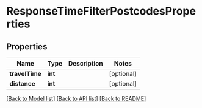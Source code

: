 # ResponseTimeFilterPostcodesProperties

## Properties
Name | Type | Description | Notes
------------ | ------------- | ------------- | -------------
**travelTime** | **int** |  | [optional] 
**distance** | **int** |  | [optional] 

[[Back to Model list]](../README.md#documentation-for-models) [[Back to API list]](../README.md#documentation-for-api-endpoints) [[Back to README]](../README.md)


